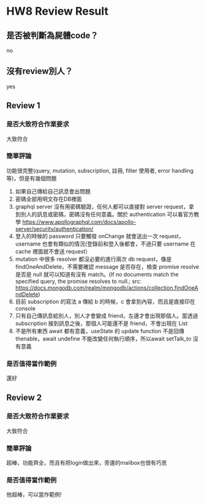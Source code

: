 



# HW8 Review Result

## 是否被判斷為屍體code？


no
## 沒有review別人？


yes
## Review 1

### 是否大致符合作業要求


大致符合
### 簡單評論


功能很完整(query, mutation, subscription, 註冊, filter 使用者, error handling 等)，但是有幾個問題
1. 如果自己傳給自己訊息會出問題
2. 密碼全部用明文存在DB裡面
3. graphql server 沒有用密碼驗證，任何人都可以直接對 server request，拿到別人的訊息或密碼，密碼沒有任何意義。關於 authentication 可以看官方教學 https://www.apollographql.com/docs/apollo-server/security/authentication/
4. 登入的時候的 password  只要觸發 onChange 就會送出一次 request，username 也會有類似的情況(登錄前和登入後都會，不過只要 username 在 cache 裡面就不會送 request）
5. mutation 中很多 resolver 都沒必要的進行兩次 db request，像是findOneAndDelete，不需要確認 message 是否存在，檢查 promise resolve 是否是 null 就可以知道有沒有 match。(If no documents match the specified query, the promise resolves to null.; src: https://docs.mongodb.com/realm/mongodb/actions/collection.findOneAndDelete)
6. 目前 subscription 的寫法 a 傳給 b 的時候，c 會拿到內容，而且是直接印在 console
7. 只有自己傳訊息給別人，別人才會變成 friend，左邊才會出現那個人。當透過 subscription 接到訊息之後，那個人可能還不是 friend，不會出現在 List
8. 不是所有東西 await 都有意義，useState 的 update function 不是回傳 thenable，await undefine 不能改變任何執行順序，所以await setTalk_to 沒有意義
### 是否值得當作範例


還好
## Review 2

### 是否大致符合作業要求


大致符合
### 簡單評論


超棒，功能齊全，而且有把login做出來，旁邊的mailbox也很有巧思
### 是否值得當作範例


他超棒，可以當作範例!